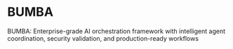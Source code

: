 # BUMBA
BUMBA: Enterprise-grade AI orchestration framework with intelligent agent coordination, security validation, and production-ready workflows
